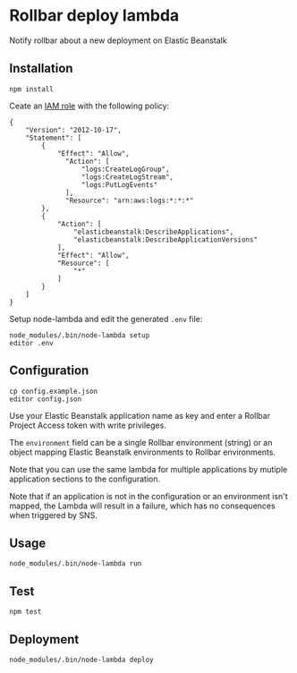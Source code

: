 # Rollbar deploy lambda

Notify rollbar about a new deployment on Elastic Beanstalk

## Installation
 
    npm install
    
Ceate an [IAM role](https://console.aws.amazon.com/iam) with the following policy:

    {
        "Version": "2012-10-17",
        "Statement": [
            {
                "Effect": "Allow",
                  "Action": [
                      "logs:CreateLogGroup",
                      "logs:CreateLogStream",
                      "logs:PutLogEvents"
                  ],
                  "Resource": "arn:aws:logs:*:*:*"
            },
            {
                "Action": [
                    "elasticbeanstalk:DescribeApplications",
                    "elasticbeanstalk:DescribeApplicationVersions"
                ],
                "Effect": "Allow",
                "Resource": [
                    "*"
                ]
            }
        ]
    }

Setup node-lambda and edit the generated `.env` file:

    node_modules/.bin/node-lambda setup
    editor .env

## Configuration

    cp config.example.json
    editor config.json
    
Use your Elastic Beanstalk application name as key and enter a Rollbar Project
Access token with write privileges.

The `environment` field can be a single Rollbar environment (string) or an
object mapping Elastic Beanstalk environments to Rollbar environments.

Note that you can use the same lambda for multiple applications by mutiple
application sections to the configuration.

Note that if an application is not in the configuration or an environment isn't
mapped, the Lambda will result in a failure, which has no consequences when
triggered by SNS. 

## Usage

    node_modules/.bin/node-lambda run
    
## Test

    npm test
    
## Deployment

    node_modules/.bin/node-lambda deploy

